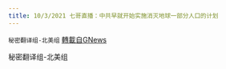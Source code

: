 ```yaml
---
title: 10/3/2021 七哥直播：中共早就开始实施消灭地球一部分人口的计划
---
```

`秘密翻译组-北美组` [轉載自GNews](https://gnews.org/zh-hans/1572828/)

秘密翻译组-北美组
